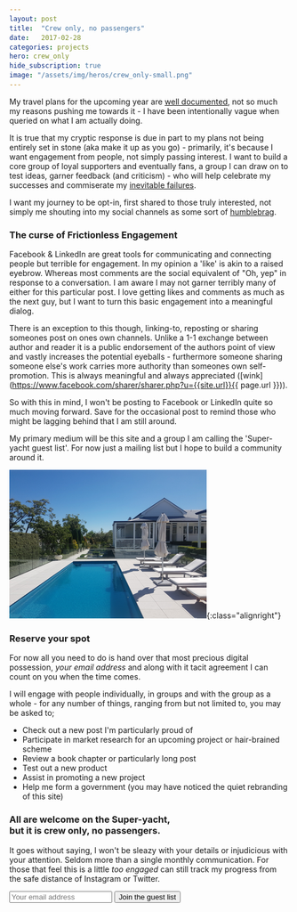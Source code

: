 ```yaml
---
layout: post
title:  "Crew only, no passengers"
date:   2017-02-28
categories: projects
hero: crew_only
hide_subscription: true
image: "/assets/img/heros/crew_only-small.png"
---
```

My travel plans for the upcoming year are [well documented](/the_plan/), not so much my reasons pushing me towards it - I have been intentionally vague when queried on what I am actually doing.

It is true that my cryptic response is due in part to my plans not being entirely set in stone (aka make it up as you go) - primarily, it's because I want engagement from people, not simply passing interest. I want to build a core group of loyal supporters and eventually fans, a group I can draw on to test ideas, garner feedback (and criticism) - who will help celebrate my successes and commiserate my [inevitable failures](http://yesdrillsergeant.com).

I want my journey to be opt-in, first shared to those truly interested, not simply me shouting into my social channels as some sort of [humblebrag](https://www.washingtonpost.com/news/wonk/wp/2015/06/16/the-rise-of-humblebragging-the-best-way-to-lose-your-friends-respect/?utm_term=.2af2fedbf89e).

### The curse of Frictionless Engagement

Facebook & LinkedIn are great tools for communicating and connecting people but terrible for engagement. In my opinion a 'like' is akin to a raised eyebrow. Whereas most comments are the social equivalent of "Oh, yep" in response to a conversation. I am aware I may not garner terribly many of either for this particular post. I love getting likes and comments as much as the next guy, but I want to turn this basic engagement into a meaningful dialog.

There is an exception to this though, linking-to, reposting or sharing someones post on ones own channels. Unlike a 1-1 exchange between author and reader it is a public endorsement of the authors point of view and vastly increases the potential eyeballs - furthermore someone sharing someone else's work carries more authority than someones own self-promotion. This is always meaningful and always appreciated ([wink](https://www.facebook.com/sharer/sharer.php?u={{site.url}}{{ page.url }})).

So with this in mind, I won't be posting to Facebook or LinkedIn quite so much moving forward. Save for the occasional post to remind those who might be lagging behind that I am still around.

My primary medium will be this site and a group I am calling the 'Super-yacht guest list'. For now just a mailing list but I hope to build a community around it.

![Join me by the pool](/assets/img/posts/pool.png){:class="alignright"}
### Reserve your spot

For now all you need to do is hand over that most precious digital possession, _your email address_ and along with it tacit agreement I can count on you when the time comes.

I will engage with people individually, in groups and with the group as a whole - for any number of things, ranging from but not limited to, you may be asked to;

* Check out a new post I'm particularly proud of
* Participate in market research for an upcoming project or hair-brained scheme
* Review a book chapter or particularly long post
* Test out a new product
* Assist in promoting a new project
* Help me form a government (you may have noticed the quiet rebranding of this site)

### All are welcome on the Super-yacht,<br />but it is crew only, no passengers.

It goes without saying, I won't be sleazy with your details or injudicious with your attention. Seldom more than a single monthly communication. For those that feel this is a little _too engaged_ can still track my progress from the safe distance of Instagram or Twitter.

<div class="row">
    <div class="col-sm-2">
    </div>
    <div class="col-sm-8">
        <div class="widget newsletter">
          <form class="validate relative newsletter-form" action="//joshmeetworld.us15.list-manage.com/subscribe/post?u=27f8796bb9a511ec1d9760d97&amp;id=90cacc3d6f" method="post" id="mc-embedded-subscribe-form" name="mc-embedded-subscribe-form" novalidate>
            <input type="email" value="" name="EMAIL" class="email" id="mce-EMAIL" placeholder="Your email address" required>
          <input type="submit" value="Join the guest list" name="subscribe" id="submit-button" class="btn btn-lg btn-color">
          </form>
        </div>
    </div>
</div>
